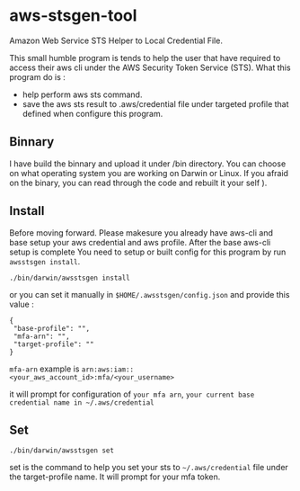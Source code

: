 # aws-stsgen-tool
Amazon Web Service STS Helper to Local Credential File. 

This small humble program is tends to help the user that have required to access their aws cli under the AWS  Security Token Service (STS). What this program do is : 

- help perform aws sts command.
- save the aws sts result to .aws/credential file under targeted profile that defined when configure this program.

## Binnary
I have build the binnary and upload it under /bin directory. You can choose on what operating system you are working on Darwin or Linux. If you afraid on the binary, you can read through the code and rebuilt it your self ).

## Install
Before moving forward. Please makesure you already have aws-cli and base setup your aws credential and aws profile. After the base aws-cli setup is complete You need to setup or built config for this program by run `awsstsgen install`.
```
./bin/darwin/awsstsgen install
```

or you can set it manually in `$HOME/.awsstsgen/config.json` and provide this value : 
```
{
 "base-profile": "",
 "mfa-arn": "",
 "target-profile": ""
}
```
`mfa-arn` example is `arn:aws:iam::<your_aws_account_id>:mfa/<your_username>`

it will prompt for configuration of `your mfa arn`, `your current base credential name in ~/.aws/credential` 

## Set
```
./bin/darwin/awsstsgen set
```
set is the command to help you set your sts to `~/.aws/credential` file under the target-profile name. It will prompt for your mfa token. 
